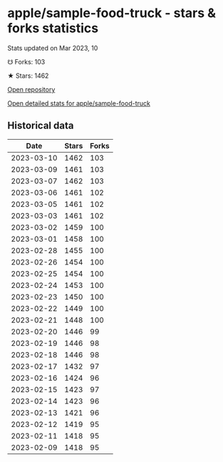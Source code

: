 # apple/sample-food-truck - stars & forks statistics

Stats updated on Mar 2023, 10

☋ Forks: 103

★ Stars: 1462

[Open repository](https://github.com/apple/sample-food-truck)

[Open detailed stats for apple/sample-food-truck](https://reviewgithub.com/rep/apple/sample-food-truck)

## Historical data
| Date | Stars | Forks |
|------|-------|-------|
| 2023-03-10 | 1462 | 103 | 
| 2023-03-09 | 1461 | 103 | 
| 2023-03-07 | 1462 | 103 | 
| 2023-03-06 | 1461 | 102 | 
| 2023-03-05 | 1461 | 102 | 
| 2023-03-03 | 1461 | 102 | 
| 2023-03-02 | 1459 | 100 | 
| 2023-03-01 | 1458 | 100 | 
| 2023-02-28 | 1455 | 100 | 
| 2023-02-26 | 1454 | 100 | 
| 2023-02-25 | 1454 | 100 | 
| 2023-02-24 | 1453 | 100 | 
| 2023-02-23 | 1450 | 100 | 
| 2023-02-22 | 1449 | 100 | 
| 2023-02-21 | 1448 | 100 | 
| 2023-02-20 | 1446 | 99 | 
| 2023-02-19 | 1446 | 98 | 
| 2023-02-18 | 1446 | 98 | 
| 2023-02-17 | 1432 | 97 | 
| 2023-02-16 | 1424 | 96 | 
| 2023-02-15 | 1423 | 97 | 
| 2023-02-14 | 1423 | 96 | 
| 2023-02-13 | 1421 | 96 | 
| 2023-02-12 | 1419 | 95 | 
| 2023-02-11 | 1418 | 95 | 
| 2023-02-09 | 1418 | 95 | 

